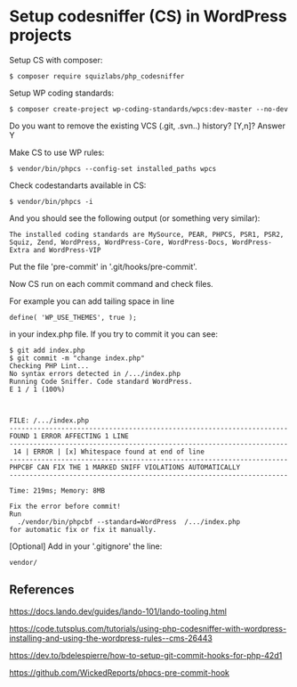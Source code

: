 # Setup codesniffer (CS) in WordPress projects

Setup CS with composer:

```$ composer require squizlabs/php_codesniffer```

Setup WP coding standards:

```$ composer create-project wp-coding-standards/wpcs:dev-master --no-dev```

Do you want to remove the existing VCS (.git, .svn..) history? [Y,n]?
Answer Y

Make CS to use WP rules:

```$ vendor/bin/phpcs --config-set installed_paths wpcs```

Check codestandarts available in CS:

```$ vendor/bin/phpcs -i```

And you should see the following output (or something very similar):

```The installed coding standards are MySource, PEAR, PHPCS, PSR1, PSR2, Squiz, Zend, WordPress, WordPress-Core, WordPress-Docs, WordPress-Extra and WordPress-VIP```

Put the file 'pre-commit' in '.git/hooks/pre-commit'.

Now CS run on each commit command and check files.

For example you can add tailing space in line

```define( 'WP_USE_THEMES', true ); ```

in your index.php file.
If you try to commit it you can see:

```
$ git add index.php
$ git commit -m "change index.php"
Checking PHP Lint...
No syntax errors detected in /.../index.php
Running Code Sniffer. Code standard WordPress.
E 1 / 1 (100%)



FILE: /.../index.php
----------------------------------------------------------------------
FOUND 1 ERROR AFFECTING 1 LINE
----------------------------------------------------------------------
 14 | ERROR | [x] Whitespace found at end of line
----------------------------------------------------------------------
PHPCBF CAN FIX THE 1 MARKED SNIFF VIOLATIONS AUTOMATICALLY
----------------------------------------------------------------------

Time: 219ms; Memory: 8MB

Fix the error before commit!
Run
  ./vendor/bin/phpcbf --standard=WordPress  /.../index.php
for automatic fix or fix it manually.
```

[Optional] Add in your '.gitignore' the line:

```vendor/```

## References

https://docs.lando.dev/guides/lando-101/lando-tooling.html

https://code.tutsplus.com/tutorials/using-php-codesniffer-with-wordpress-installing-and-using-the-wordpress-rules--cms-26443

https://dev.to/bdelespierre/how-to-setup-git-commit-hooks-for-php-42d1

https://github.com/WickedReports/phpcs-pre-commit-hook
